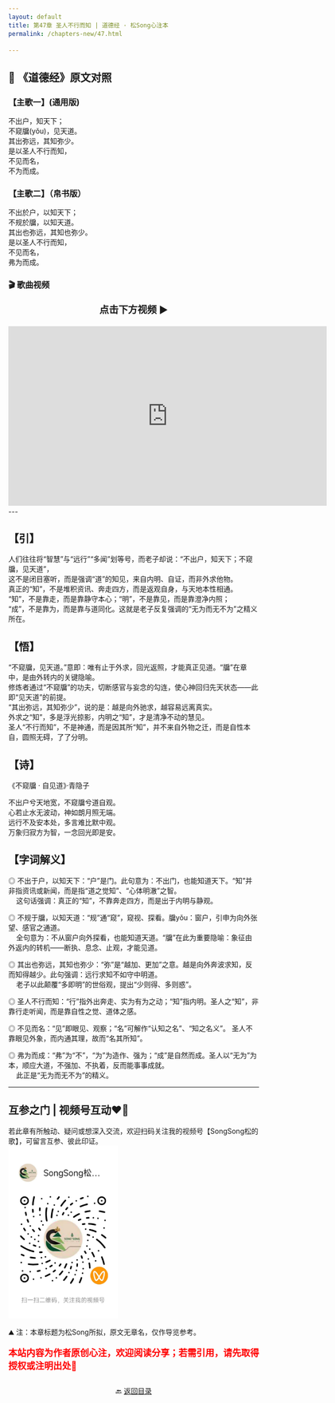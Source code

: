 ```yaml
---
layout: default
title: 第47章 圣人不行而知 | 道德经 · 松Song心注本
permalink: /chapters-new/47.html

---
```


## 📜 《道德经》原文对照
### 【主歌一】(通用版)
不出户，知天下；<br>
不窥牖(yǒu)，见天道。<br>
其出弥远，其知弥少。<br>
是以圣人不行而知，<br>
不见而名，<br>
不为而成。<br>

### 【主歌二】（帛书版）
不出於户，以知天下；<br>
不规於牖，以知天道。<br>
其出也弥远，其知也弥少。<br>
是以圣人不行而知，<br>
不见而名，<br>
弗为而成。<br>

### 🎬 歌曲视频
<p style="text-align:center; font-size:1.2rem; font-weight:bold;">
  点击下方视频 ▶️
</p>

<iframe
  src="https://streamable.com/e/rw38e3"
  width="640"
  height="360"
  frameborder="0"
  allowfullscreen
  loading="lazy">
</iframe>
---

## 【引】
人们往往将“智慧”与“远行”“多闻”划等号，而老子却说：“不出户，知天下；不窥牖，见天道”，<br>
这不是闭目塞听，而是强调“道”的知见，来自内明、自证，而非外求他物。<br>
真正的“知”，不是堆积资讯、奔走四方，而是返观自身，与天地本性相通。<br>
“知”，不是靠走，而是靠静守本心；“明”，不是靠见，而是靠澄净内照；<br>
“成”，不是靠为，而是靠与道同化。这就是老子反复强调的“无为而无不为”之精义所在。<br>

## 【悟】
“不窥牖，见天道。”意即：唯有止于外求，回光返照，才能真正见道。“牖”在章中，是由外转内的关键隐喻。<br>
修炼者通过“不窥牖”的功夫，切断感官与妄念的勾连，使心神回归先天状态——此即“见天道”的前提。<br>
“其出弥远，其知弥少”，说的是：越是向外驰求，越容易远离真实。<br>
外求之“知”，多是浮光掠影，内明之“知”，才是清净不动的慧见。<br>
圣人“不行而知”，不是神通，而是因其所“知”，并不来自外物之迁，而是自性本自，圆照无碍，了了分明。<br>

## 【诗】
《不窥牖 · 自见道》·青隐子 <br>

不出户兮天地宽，不窥牖兮道自观。<br>
心若止水无波动，神如朗月照无端。<br>
远行不及安本处，多言难比默中观。<br>
万象归寂方为智，一念回光即是安。<br>

## 【字词解义】

◎ 不出于户，以知天下：“户”是门。此句意为：不出门，也能知道天下。“知”并非指资讯或新闻，而是指“道之觉知”、“心体明澈”之智。<br>
&nbsp;&nbsp;&nbsp;&nbsp;这句话强调：真正的“知”，不靠奔走四方，而是出于内明与静观。<br>

◎ 不规于牖，以知天道：“规”通“窥”，窥视、探看。牖yǒu：窗户，引申为向外张望、感官之通道。<br>
&nbsp;&nbsp;&nbsp;&nbsp;全句意为：不从窗户向外探看，也能知道天道。“牖”在此为重要隐喻：象征由外返内的转机——断执、息念、止观，才能见道。<br>

◎ 其出也弥远，其知也弥少：“弥”是“越加、更加”之意。越是向外奔波求知，反而知得越少。此句强调：远行求知不如守中明道。<br>
&nbsp;&nbsp;&nbsp;&nbsp;老子以此颠覆“多即明”的世俗观，提出“少则得、多则惑”。<br>

◎ 圣人不行而知：“行”指外出奔走、实为有为之动；“知”指内明。圣人之“知”，非靠行走听闻，而是靠自性之觉、道体之感。<br>

◎ 不见而名：“见”即眼见、观察；“名”可解作“认知之名”、“知之名义”。 圣人不靠眼见外象，而内通其理，故而“名其所知”。<br>

◎ 弗为而成：“弗”为“不”，“为”为造作、强为；“成”是自然而成。圣人以“无为”为本，顺应大道，不强加、不执着，反而能事事成就。<br>
&nbsp;&nbsp;&nbsp;&nbsp;此正是“无为而无不为”的精义。<br>

---
##  互参之门 | 视频号互动❤️🤝

若此章有所触动、疑问或想深入交流，欢迎扫码关注我的视频号【SongSong松的歌】，可留言互参、彼此印证。<br>
<img src="../img/qrcode_songsong.jpg" alt="扫码进入视频号" width="220">

⛰️ 注：本章标题为松Song所拟，原文无章名，仅作导览参考。<br>
<p style="color:red; font-size:18px; font-weight:bold;">
本站内容为作者原创心注，欢迎阅读分享；若需引用，请先取得授权或注明出处🙏
</p>

<p style="text-align:center; margin-top:2em;">
  🔙 <a href="{{ '/' | relative_url }}#catalog">返回目录</a>
</p>

